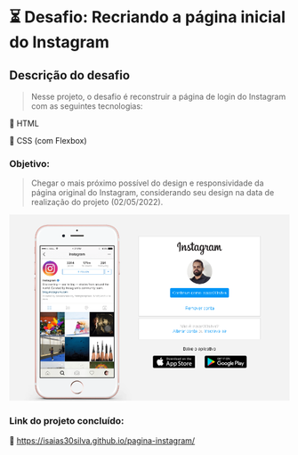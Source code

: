 # :hourglass_flowing_sand: Desafio: Recriando a página inicial do Instagram

## Descrição do desafio

> Nesse projeto, o desafio é reconstruir a página de login do Instagram com as seguintes tecnologias:

:dart: HTML

:dart: CSS (com Flexbox)

### Objetivo:

> Chegar o mais próximo possível do design e responsividade da página original do Instagram, considerando seu design na data de realização do projeto (02/05/2022).



<img src = "instagram.png">



### Link do projeto concluído:

:link: https://isaias30silva.github.io/pagina-instagram/





